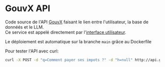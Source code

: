 # GouvX API

Code source de l'API [GouvX](https://www.gouvx.fr/) faisant le lien entre l'utilisateur, la base de donnéés et le LLM.  
Ce service est appelé directement par l'[interface utilisateur](https://github.com/GouvX/gouvx.github.io).  

Le déploiement est automatique sur la branche `main` grâce au Dockerfile

Pour tester l'API avec curl:
```sh
curl -X POST -d "q=Comment payer ses impots ?" -d "h=null" http://api.gouvx.fr/ask/
```

